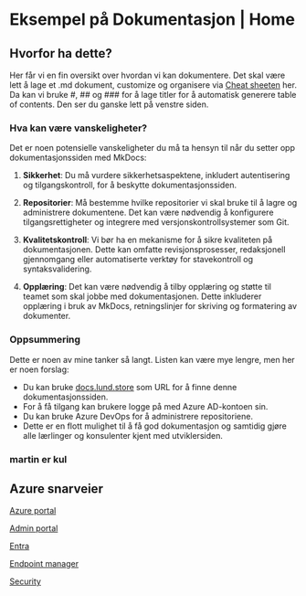 # Eksempel på Dokumentasjon | Home

## **Hvorfor ha dette?**
Her får vi en fin oversikt over hvordan vi kan dokumentere.
Det skal være lett å lage et .md dokument, customize og organisere via [Cheat sheeten](https://docs.lund.store/mkcheatsheet/) her. Da kan vi bruke #, ## og ### for å lage titler for å automatisk generere table of contents. Den ser du ganske lett på venstre siden.

### Hva kan være vanskeligheter?

Det er noen potensielle vanskeligheter du må ta hensyn til når du setter opp dokumentasjonssiden med MkDocs:

1. **Sikkerhet**: Du må vurdere sikkerhetsaspektene, inkludert autentisering og tilgangskontroll, for å beskytte dokumentasjonssiden.

2. **Repositorier**: Må bestemme hvilke repositorier vi skal bruke til å lagre og administrere dokumentene. Det kan være nødvendig å konfigurere tilgangsrettigheter og integrere med versjonskontrollsystemer som Git.

3. **Kvalitetskontroll**: Vi bør ha en mekanisme for å sikre kvaliteten på dokumentasjonen. Dette kan omfatte revisjonsprosesser, redaksjonell gjennomgang eller automatiserte verktøy for stavekontroll og syntaksvalidering.

4. **Opplæring**: Det kan være nødvendig å tilby opplæring og støtte til teamet som skal jobbe med dokumentasjonen. Dette inkluderer opplæring i bruk av MkDocs, retningslinjer for skriving og formatering av dokumenter.


### Oppsummering

Dette er noen av mine tanker så langt. Listen kan være mye lengre, men her er noen forslag:

- Du kan bruke [docs.lund.store](https://docs.lund.store) som URL for å finne denne dokumentasjonssiden.
- For å få tilgang kan brukere logge på med Azure AD-kontoen sin.
- Du kan bruke Azure DevOps for å administrere repositoriene.
- Dette er en flott mulighet til å få god dokumentasjon og samtidig gjøre alle lærlinger og konsulenter kjent med utviklersiden.

### martin er kul

## Azure snarveier

[Azure portal](https://portal.azure.com)

[Admin portal](https://admin.microsoft.com)

[Entra](https://entra.microsoft.com/)

[Endpoint manager](https://endpoint.microsoft.com/)

[Security](https://security.microsoft.com/)